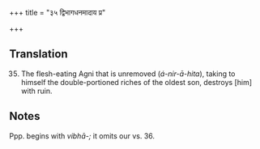 +++
title = "३५ द्विभागधनमादाय प्र"

+++
## Translation
35. The flesh-eating Agni that is unremoved (*á-nir-ā-hita*), taking to  
himself the double-portioned riches of the oldest son, destroys \[him\]  
with ruin.

## Notes
Ppp. begins with *vibhā-;* it omits our vs. 36.
